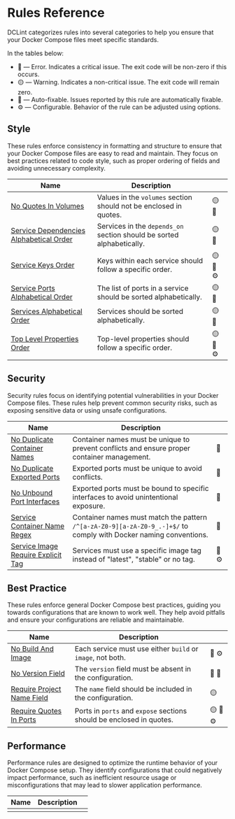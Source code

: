 # Rules Reference

DCLint categorizes rules into several categories to help you ensure that your Docker Compose files meet specific
standards.

In the tables below:

- 🔴 — Error. Indicates a critical issue. The exit code will be non-zero if this occurs.
- 🟡 — Warning. Indicates a non-critical issue. The exit code will remain zero.
- 🔧 — Auto-fixable. Issues reported by this rule are automatically fixable.
- ⚙️ — Configurable. Behavior of the rule can be adjusted using options.

## Style

These rules enforce consistency in formatting and structure to ensure that your Docker Compose files are easy to read
and maintain. They focus on best practices related to code style, such as proper ordering of fields and avoiding
unnecessary complexity.

| Name                                                                                               | Description                                                           |          |
| -------------------------------------------------------------------------------------------------- | --------------------------------------------------------------------- | -------- |
| [No Quotes In Volumes](./rules/no-quotes-in-volumes-rule.md)                                       | Values in the `volumes` section should not be enclosed in quotes.     | 🟡 🔧    |
| [Service Dependencies Alphabetical Order](./rules/service-dependencies-alphabetical-order-rule.md) | Services in the `depends_on` section should be sorted alphabetically. | 🟡 🔧    |
| [Service Keys Order](./rules/service-keys-order-rule.md)                                           | Keys within each service should follow a specific order.              | 🟡 🔧 ⚙️ |
| [Service Ports Alphabetical Order](./rules/service-ports-alphabetical-order-rule.md)               | The list of ports in a service should be sorted alphabetically.       | 🟡 🔧    |
| [Services Alphabetical Order](./rules/services-alphabetical-order-rule.md)                         | Services should be sorted alphabetically.                             | 🟡 🔧    |
| [Top Level Properties Order](./rules/top-level-properties-order-rule.md)                           | Top-level properties should follow a specific order.                  | 🟡 🔧 ⚙️ |

## Security

Security rules focus on identifying potential vulnerabilities in your Docker Compose files. These rules help prevent
common security risks, such as exposing sensitive data or using unsafe configurations.

| Name                                                                                     | Description                                                                                                       |       |
| ---------------------------------------------------------------------------------------- | ----------------------------------------------------------------------------------------------------------------- | ----- |
| [No Duplicate Container Names](./rules/no-duplicate-container-names-rule.md)             | Container names must be unique to prevent conflicts and ensure proper container management.                       | 🔴    |
| [No Duplicate Exported Ports](./rules/no-duplicate-exported-ports-rule.md)               | Exported ports must be unique to avoid conflicts.                                                                 | 🔴    |
| [No Unbound Port Interfaces](./rules/no-unbound-port-interfaces-rule.md)                 | Exported ports must be bound to specific interfaces to avoid unintentional exposure.                              | 🔴    |
| [Service Container Name Regex](./rules/service-container-name-regex-rule.md)             | Container names must match the pattern `/^[a-zA-Z0-9][a-zA-Z0-9_.-]+$/` to comply with Docker naming conventions. | 🔴    |
| [Service Image Require Explicit Tag](./rules/service-image-require-explicit-tag-rule.md) | Services must use a specific image tag instead of "latest", "stable" or no tag.                                   | 🔴 ⚙️ |

## Best Practice

These rules enforce general Docker Compose best practices, guiding you towards configurations that are known to work
well. They help avoid pitfalls and ensure your configurations are reliable and maintainable.

| Name                                                                     | Description                                                          |          |
| ------------------------------------------------------------------------ | -------------------------------------------------------------------- | -------- |
| [No Build And Image](./rules/no-build-and-image-rule.md)                 | Each service must use either `build` or `image`, not both.           | 🔴 ⚙️    |
| [No Version Field](./rules/no-version-field-rule.md)                     | The `version` field must be absent in the configuration.             | 🔴 🔧    |
| [Require Project Name Field](./rules/require-project-name-field-rule.md) | The `name` field should be included in the configuration.            | 🟡       |
| [Require Quotes In Ports](./rules/require-quotes-in-ports-rule.md)       | Ports in `ports` and `expose` sections should be enclosed in quotes. | 🟡 🔧 ⚙️ |

## Performance

Performance rules are designed to optimize the runtime behavior of your Docker Compose setup. They identify
configurations that could negatively impact performance, such as inefficient resource usage or misconfigurations that
may lead to slower application performance.

| Name | Description |     |
| ---- | ----------- | --- |
|      |             |     |
